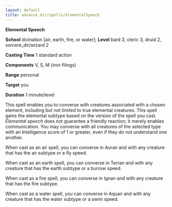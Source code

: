 ```yaml
---
layout: default
title: advance_dir/spells/elementalSpeech
---
```

 **Elemental Speech**

**School** divination [air, earth, fire, or water]; **Level** bard 3, cleric 3, druid 2, sorcere_dir/wizard 2

**Casting Time** 1 standard action

**Components** V, S, M (iron filings)

**Range** personal

**Target** you

**Duration** 1 minute/level

This spell enables you to converse with creatures associated with a chosen element, including but not limited to true elemental creatures. This spell gains the elemental subtype based on the version of the spell you cast. _Elemental speech_ does not guarantee a friendly reaction; it merely enables communication. You may converse with all creatures of the selected type with an Intelligence score of 1 or greater, even if they do not understand one another.

When cast as an air spell, you can converse in Auran and with any creature that has the air subtype or a fly speed.

When cast as an earth spell, you can converse in Terran and with any creature that has the earth subtype or a burrow speed.

When cast as a fire spell, you can converse in Ignan and with any creature that has the fire subtype.

When cast as a water spell, you can converse in Aquan and with any creature that has the water subtype or a swim speed.


